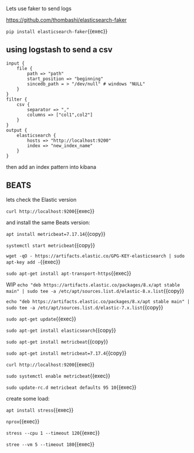 Lets use faker to send logs

https://github.com/thombashi/elasticsearch-faker

`pip install elasticsearch-faker`{{exec}}


## using logstash to send a csv


```
input {
    file {
        path => "path"
        start_position => "beginning"
        sincedb_path = > "/dev/null" # windows "NULL"
    }
}
filter {
    csv {
        separator => ","
        columns => ["col1",col2"]
    }
}
output {
    elasticsearch {
        hosts => "http://localhost:9200"
        index => "new_index_name"
    }
}
```

then add an index pattern into kibana

## BEATS

lets check the Elastic version

`curl http://localhost:9200`{{exec}}

and install the same Beats version:

`apt install metricbeat=7.17.14`{{copy}}

`systemctl start metricbeat`{{copy}}



`wget -qO - https://artifacts.elastic.co/GPG-KEY-elasticsearch | sudo apt-key add -`{{exec}}

`sudo apt-get install apt-transport-https`{{exec}}

WIP `echo "deb https://artifacts.elastic.co/packages/8.x/apt stable main" | sudo tee -a /etc/apt/sources.list.d/elastic-8.x.list`{{copy}}

`echo "deb https://artifacts.elastic.co/packages/8.x/apt stable main" | sudo tee -a /etc/apt/sources.list.d/elastic-7.x.list`{{copy}}

`sudo apt-get update`{{exec}}

`sudo apt-get install elasticsearch`{{copy}}

`sudo apt-get install metricbeat`{{copy}}

`sudo apt-get install metricbeat=7.17.4`{{copy}}

`curl http://localhost:9200`{{exec}}

`sudo systemctl enable metricbeat`{{exec}}

`sudo update-rc.d metricbeat defaults 95 10`{{exec}}

create some load:

`apt install stress`{{exec}}

`nprox`{{exec}}

`stress --cpu 1 --timeout 120`{{exec}}

`stree --vm 5 --timeout 180`{{exec}}

